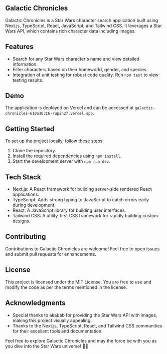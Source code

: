 ## Galactic Chronicles

Galactic Chronicles is a Star Wars character search application built using Next.js, TypeScript, React, JavaScript, and Tailwind CSS. It leverages a Star Wars API, which contains rich character data including images.

## Features

- Search for any Star Wars character's name and view detailed information.
- Filter characters based on their homeworld, gender, and species.
- Integration of unit testing for robust code quality. Run `npm test` to view testing results.

## Demo

The application is deployed on Vercel and can be accessed at `galactic-chronicles-610o103z6-rupin27.vercel.app`.

## Getting Started

To set up the project locally, follow these steps:

1. Clone the repository.
2. Install the required dependencies using `npm install`.
3. Start the development server with `npm run dev`.

## Tech Stack

- Next.js: A React framework for building server-side rendered React applications.
- TypeScript: Adds strong typing to JavaScript to catch errors early during development.
- React: A JavaScript library for building user interfaces.
- Tailwind CSS: A utility-first CSS framework for rapidly building custom designs.

## Contributing

Contributions to Galactic Chronicles are welcome! Feel free to open issues and submit pull requests for enhancements.

## License

This project is licensed under the MIT License. You are free to use and modify the code as per the terms mentioned in the license.

## Acknowledgments

- Special thanks to akabab for providing the Star Wars API with images, making this project visually appealing.
- Thanks to the Next.js, TypeScript, React, and Tailwind CSS communities for their excellent tools and documentation.

Feel free to explore Galactic Chronicles and may the force be with you as you dive into the Star Wars universe! 🚀🌌


